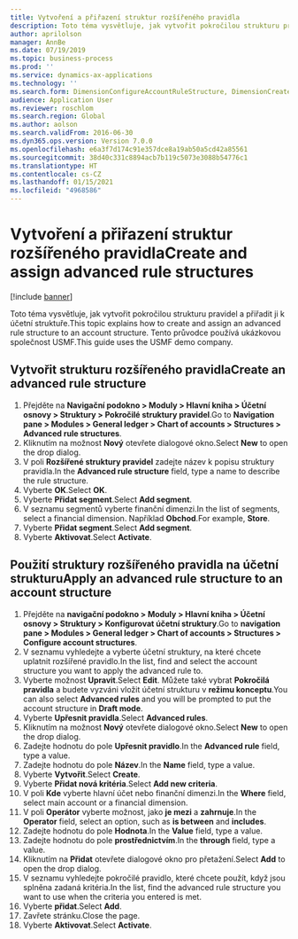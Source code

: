 ```yaml
---
title: Vytvoření a přiřazení struktur rozšířeného pravidla
description: Toto téma vysvětluje, jak vytvořit pokročilou strukturu pravidel a přiřadit ji k účetní struktuře.
author: aprilolson
manager: AnnBe
ms.date: 07/19/2019
ms.topic: business-process
ms.prod: ''
ms.service: dynamics-ax-applications
ms.technology: ''
ms.search.form: DimensionConfigureAccountRuleStructure, DimensionCreateAccountRuleStructure, DimensionHierarchyAddLevel, DimensionHierarchyConstraintActivate, DimensionConfigureAccountStructure, DimensionConfigureAccountRule, DimensionCreateAccountRule, DimensionSelectAccountRuleStructure
audience: Application User
ms.reviewer: roschlom
ms.search.region: Global
ms.author: aolson
ms.search.validFrom: 2016-06-30
ms.dyn365.ops.version: Version 7.0.0
ms.openlocfilehash: e6a3f7d174c91e357dce8a19ab50a5cd42a85561
ms.sourcegitcommit: 38d40c331c8894acb7b119c5073e3088b54776c1
ms.translationtype: HT
ms.contentlocale: cs-CZ
ms.lasthandoff: 01/15/2021
ms.locfileid: "4968586"
---
```

# <a name="create-and-assign-advanced-rule-structures"></a><span data-ttu-id="96257-103">Vytvoření a přiřazení struktur rozšířeného pravidla</span><span class="sxs-lookup"><span data-stu-id="96257-103">Create and assign advanced rule structures</span></span>

[!include [banner](../../includes/banner.md)]

<span data-ttu-id="96257-104">Toto téma vysvětluje, jak vytvořit pokročilou strukturu pravidel a přiřadit ji k účetní struktuře.</span><span class="sxs-lookup"><span data-stu-id="96257-104">This topic explains how to create and assign an advanced rule structure to an account structure.</span></span> <span data-ttu-id="96257-105">Tento průvodce používá ukázkovou společnost USMF.</span><span class="sxs-lookup"><span data-stu-id="96257-105">This guide uses the USMF demo company.</span></span>

## <a name="create-an-advanced-rule-structure"></a><span data-ttu-id="96257-106">Vytvořit strukturu rozšířeného pravidla</span><span class="sxs-lookup"><span data-stu-id="96257-106">Create an advanced rule structure</span></span>
1. <span data-ttu-id="96257-107">Přejděte na **Navigační podokno > Moduly > Hlavní kniha > Účetní osnovy > Struktury > Pokročilé struktury pravidel**.</span><span class="sxs-lookup"><span data-stu-id="96257-107">Go to **Navigation pane > Modules > General ledger > Chart of accounts > Structures > Advanced rule structures**.</span></span>
2. <span data-ttu-id="96257-108">Kliknutím na možnost **Nový** otevřete dialogové okno.</span><span class="sxs-lookup"><span data-stu-id="96257-108">Select **New** to open the drop dialog.</span></span>
3. <span data-ttu-id="96257-109">V poli **Rozšířené struktury pravidel** zadejte název k popisu struktury pravidla.</span><span class="sxs-lookup"><span data-stu-id="96257-109">In the **Advanced rule structure** field, type a name to describe the rule structure.</span></span>
4. <span data-ttu-id="96257-110">Vyberte **OK**.</span><span class="sxs-lookup"><span data-stu-id="96257-110">Select **OK**.</span></span>
5. <span data-ttu-id="96257-111">Vyberte **Přidat segment**.</span><span class="sxs-lookup"><span data-stu-id="96257-111">Select **Add segment**.</span></span>
6. <span data-ttu-id="96257-112">V seznamu segmentů vyberte finanční dimenzi.</span><span class="sxs-lookup"><span data-stu-id="96257-112">In the list of segments, select a financial dimension.</span></span> <span data-ttu-id="96257-113">Například **Obchod**.</span><span class="sxs-lookup"><span data-stu-id="96257-113">For example, **Store**.</span></span>  
7. <span data-ttu-id="96257-114">Vyberte **Přidat segment**.</span><span class="sxs-lookup"><span data-stu-id="96257-114">Select **Add segment**.</span></span>
8. <span data-ttu-id="96257-115">Vyberte **Aktivovat**.</span><span class="sxs-lookup"><span data-stu-id="96257-115">Select **Activate**.</span></span>

## <a name="apply-an-advanced-rule-structure-to-an-account-structure"></a><span data-ttu-id="96257-116">Použití struktury rozšířeného pravidla na účetní strukturu</span><span class="sxs-lookup"><span data-stu-id="96257-116">Apply an advanced rule structure to an account structure</span></span>
1. <span data-ttu-id="96257-117">Přejděte na **navigační podokno > Moduly > Hlavní kniha > Účetní osnovy > Struktury > Konfigurovat účetní struktury**.</span><span class="sxs-lookup"><span data-stu-id="96257-117">Go to **navigation pane > Modules > General ledger > Chart of accounts > Structures > Configure account structures**.</span></span>
2. <span data-ttu-id="96257-118">V seznamu vyhledejte a vyberte účetní struktury, na které chcete uplatnit rozšířené pravidlo.</span><span class="sxs-lookup"><span data-stu-id="96257-118">In the list, find and select the account structure you want to apply the advanced rule to.</span></span>
3. <span data-ttu-id="96257-119">Vyberte možnost **Upravit**.</span><span class="sxs-lookup"><span data-stu-id="96257-119">Select **Edit**.</span></span> <span data-ttu-id="96257-120">Můžete také vybrat **Pokročilá pravidla** a budete vyzváni vložit účetní strukturu v **režimu konceptu**.</span><span class="sxs-lookup"><span data-stu-id="96257-120">You can also select **Advanced rules** and you will be prompted to put the account structure in **Draft mode**.</span></span>  
4. <span data-ttu-id="96257-121">Vyberte **Upřesnit pravidla**.</span><span class="sxs-lookup"><span data-stu-id="96257-121">Select **Advanced rules**.</span></span>
5. <span data-ttu-id="96257-122">Kliknutím na možnost **Nový** otevřete dialogové okno.</span><span class="sxs-lookup"><span data-stu-id="96257-122">Select **New** to open the drop dialog.</span></span>
6. <span data-ttu-id="96257-123">Zadejte hodnotu do pole **Upřesnit pravidlo**.</span><span class="sxs-lookup"><span data-stu-id="96257-123">In the **Advanced rule** field, type a value.</span></span>
7. <span data-ttu-id="96257-124">Zadejte hodnotu do pole **Název**.</span><span class="sxs-lookup"><span data-stu-id="96257-124">In the **Name** field, type a value.</span></span>
8. <span data-ttu-id="96257-125">Vyberte **Vytvořit**.</span><span class="sxs-lookup"><span data-stu-id="96257-125">Select **Create**.</span></span>
9. <span data-ttu-id="96257-126">Vyberte **Přidat nová kritéria**.</span><span class="sxs-lookup"><span data-stu-id="96257-126">Select **Add new criteria**.</span></span>
10. <span data-ttu-id="96257-127">V poli **Kde** vyberte hlavní účet nebo finanční dimenzi.</span><span class="sxs-lookup"><span data-stu-id="96257-127">In the **Where** field, select main account or a financial dimension.</span></span>
11. <span data-ttu-id="96257-128">V poli **Operátor** vyberte možnost, jako **je mezi** a **zahrnuje**.</span><span class="sxs-lookup"><span data-stu-id="96257-128">In the **Operator** field, select an option, such as **is between** and **includes**.</span></span>
12. <span data-ttu-id="96257-129">Zadejte hodnotu do pole **Hodnota**.</span><span class="sxs-lookup"><span data-stu-id="96257-129">In the **Value** field, type a value.</span></span>
13. <span data-ttu-id="96257-130">Zadejte hodnotu do pole **prostřednictvím**.</span><span class="sxs-lookup"><span data-stu-id="96257-130">In the **through** field, type a value.</span></span>
14. <span data-ttu-id="96257-131">Kliknutím na **Přidat** otevřete dialogové okno pro přetažení.</span><span class="sxs-lookup"><span data-stu-id="96257-131">Select **Add** to open the drop dialog.</span></span>
15. <span data-ttu-id="96257-132">V seznamu vyhledejte pokročilé pravidlo, které chcete použít, když jsou splněna zadaná kritéria.</span><span class="sxs-lookup"><span data-stu-id="96257-132">In the list, find the advanced rule structure you want to use when the criteria you entered is met.</span></span>
16. <span data-ttu-id="96257-133">Vyberte **přidat**.</span><span class="sxs-lookup"><span data-stu-id="96257-133">Select **Add**.</span></span>
17. <span data-ttu-id="96257-134">Zavřete stránku.</span><span class="sxs-lookup"><span data-stu-id="96257-134">Close the page.</span></span>
18. <span data-ttu-id="96257-135">Vyberte **Aktivovat**.</span><span class="sxs-lookup"><span data-stu-id="96257-135">Select **Activate**.</span></span>

